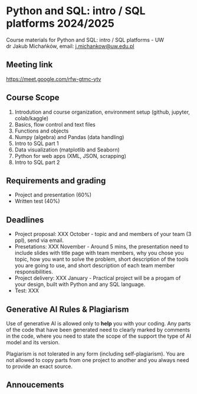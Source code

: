 # Python and SQL: intro / SQL platforms 2024/2025
Course materials for Python and SQL: intro / SQL platforms - UW\
dr Jakub Michańków, email: j.michankow@uw.edu.pl

## Meeting link
https://meet.google.com/rfw-gtmc-ytv

## Course Scope

1. Introdution and course organization, environment setup (github, jupyter, colab/kaggle)
2. Basics, flow control and text files
3. Functions and objects
4. Numpy (algebra) and Pandas (data handling)
5. Intro to SQL part 1
6. Data visualization (matplotlib and Seaborn)
7. Python for web apps (XML, JSON, scrapping)
8. Intro to SQL part 2

## Requirements and grading
- Project and presentation (60%)
- Written test (40%)

## Deadlines
- Project proposal: XXX October - topic and and members of your team (3 ppl), send via email.
- Presetations: XXX November - Around 5 mins, the presentation need to include slides with title page with team members, why you chose you topic, how you want to solve the problem, short description of the tools you are going to use, and short description of each team member responsibilities.
- Project delivery: XXX January - Practical project will be a progam of your design, built with Python and any SQL language.
- Test: XXX

## Generative AI Rules & Plagiarism

Use of generative AI is allowed only to **help** you with your coding. Any parts of the code that have been generated need to clearly marked by comments in the code, where you need to state the scope of the support the type of AI model and its version.

Plagiarism is not tolerated in any form (including self-plagiarism). You are not allowed to copy parts from one project to another and you always need to provide an exact source.


## Annoucements
